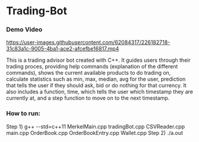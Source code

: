 # Trading-Bot

### Demo Video
https://user-images.githubusercontent.com/62084317/226182718-31c83a1c-9005-4ba1-ace2-afcefbe16817.mp4

This is a trading advisor bot created with C++. It guides users through their trading proces, providing help commands (explanation of the different commands), shows the current available products to do trading on, calculate statistics such as min, max, median, avg for the user, prediction that tells the user if they should ask, bid or do nothing for that currency. It also includes a function, time, which tells the user which timestamp they are currently at, and a step function to move on to the next timestamp.

### How to run:
Step 1) g++ --std=c++11 MerkelMain.cpp tradingBot.cpp CSVReader.cpp main.cpp OrderBook.cpp OrderBookEntry.cpp Wallet.cpp
Step 2) ./a.out
